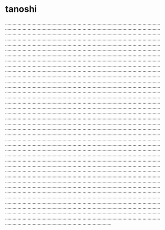 # tanoshi
.............................................................................................................................................................................................................................................................................................................................................................................................................................................................................................................................................................................................................................................................................................................................................................................................................................................................................................................................................................................................................................................................................................................................................................................................................................................................................................................................................................................................................................................................................................................................................................................................................................................................................................................................................................................................................................................................................................................................................................................................................................................................................................................................................................................................................................................................................................................................................................................................................................................................................................................................................................................................................................................................................................................................................................................................................................................................................................................................................................................................................................................................................................................................................................................................................................................................................................................................................................................................................................................................................................................................................................................................................................................................................................................................................................................................................................................................................................................................................................................................................................................................................................................................................................................................................................................................................................................................................................................................................................................................................................................................................................................................................................................................................................................................................................................................................................................................................................................................................................................................
